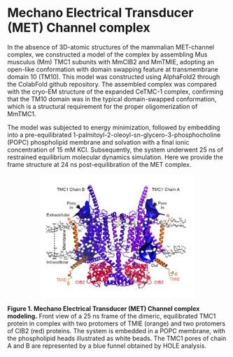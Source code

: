 # Mechano Electrical Transducer (MET) Channel complex

In the absence of 3D-atomic structures of the mammalian MET-channel complex, we constructed a model of the complex by assembling Mus musculus (Mm) TMC1 subunits with MmCIB2 and MmTMIE, adopting an open-like conformation with domain swapping feature at transmembrane domain 10 (TM10). This model was constructed using AlphaFold2 through the ColabFold github repository. The assembled complex was compared with the cryo-EM structure of the expanded CeTMC-1 complex, confirming that the TM10 domain was in the typical domain-swapped conformation, which is a structural requirement for the proper oligomerization of MmTMC1.

The model was subjected to energy minimization, followed by embedding into a pre-equilibrated 1-palmitoyl-2-oleoyl-sn-glycero-3-phosphocholine (POPC) phospholipid membrane and solvation with a final ionic concentration of 15 mM KCl. Subsequently, the system underwent 25 ns of restrained equilibrium molecular dynamics simulation. Here we provide the frame structure at 24 ns post-equilibration of the MET complex.

<p align="center">
<img width="70%" src="Figures/Fig_MET_complex.jpg">
</p>

**Figure 1.  Mechano Electrical Transducer (MET) Channel complex modeling.** Front view of a 25 ns frame of the dimeric, equilibrated TMC1 protein in complex with two protomers of TMIE (orange) and two protomers of CIB2 (red) proteins. The system is embedded in a POPC membrane, with the phospholipid heads illustrated as white beads. The TMC1 pores of chain A and B are represented by a blue funnel obtained by HOLE analysis.
